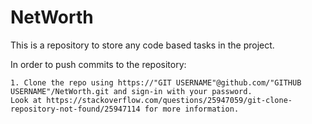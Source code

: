 # NetWorth
This is a repository to store any code based tasks in the project.

In order to push commits to the repository:

    1. Clone the repo using https://"GIT USERNAME"@github.com/"GITHUB USERNAME"/NetWorth.git and sign-in with your password.
    Look at https://stackoverflow.com/questions/25947059/git-clone-repository-not-found/25947114 for more information.




